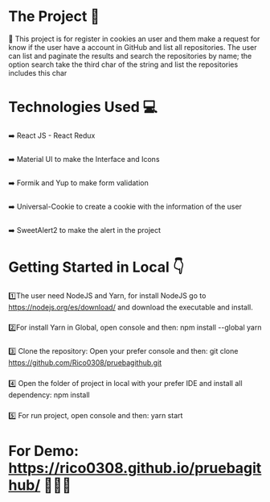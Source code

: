 # The Project :blue_book:
:page_facing_up: This project is for register in cookies an user and them make a request for know if the user have a account in GitHub and list all repositories. The user can list and paginate the results and search the repositories by name; the option search take the third char of the string and list the repositories includes this char
# Technologies Used :computer:
:arrow_right: React JS - React Redux
###
:arrow_right: Material UI to make the Interface and Icons
###
:arrow_right: Formik and Yup to make form validation
###
:arrow_right: Universal-Cookie to create a cookie with the information of the user
###
:arrow_right: SweetAlert2 to make the alert in the project
# Getting Started in Local :point_down:
:one:The user need NodeJS and Yarn, for install NodeJS go to https://nodejs.org/es/download/ and download the executable and install.
###
:two:For install Yarn in Global, open console and then: npm install --global yarn
###
:three: Clone the repository: Open your prefer console and then: git clone https://github.com/Rico0308/pruebagithub.git
###
:four: Open the folder of project in local with your prefer IDE and install all dependency: npm install
###
:five: For run project, open console and then: yarn start
# For Demo: https://rico0308.github.io/pruebagithub/ :tada::tada::tada:

